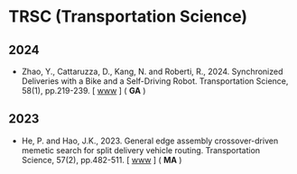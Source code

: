 # TRSC (Transportation Science)

## 2024

* Zhao, Y., Cattaruzza, D., Kang, N. and Roberti, R., 2024. Synchronized Deliveries with a Bike and a Self-Driving Robot. Transportation Science, 58(1), pp.219-239. [ [www](https://pubsonline.informs.org/doi/abs/10.1287/trsc.2023.0169) ] ( **GA** )

## 2023

* He, P. and Hao, J.K., 2023. General edge assembly crossover-driven memetic search for split delivery vehicle routing. Transportation Science, 57(2), pp.482-511. [ [www](https://pubsonline.informs.org/doi/abs/10.1287/trsc.2022.1180) ] ( **MA** )
